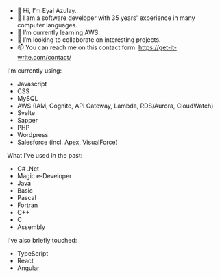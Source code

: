 - 👋 Hi, I’m Eyal Azulay.
- 👀 I am a software developer with 35 years' experience in many computer languages.
- 🌱 I’m currently learning AWS.
- 💞️ I’m looking to collaborate on interesting projects.
- 📫 You can reach me on this contact form: https://get-it-write.com/contact/

I'm currently using:
- Javascript
- CSS
- MySQL
- AWS (IAM, Cognito, API Gateway, Lambda, RDS/Aurora, CloudWatch)
- Svelte
- Sapper
- PHP
- Wordpress
- Salesforce (incl. Apex, VisualForce)

What I've used in the past:
- C# .Net
- Magic e-Developer
- Java
- Basic
- Pascal
- Fortran
- C++
- C
- Assembly

I've also briefly touched:
- TypeScript
- React
- Angular


<!---
eazulay/eazulay is a ✨ special ✨ repository because its `README.md` (this file) appears on your GitHub profile.
You can click the Preview link to take a look at your changes.
--->
